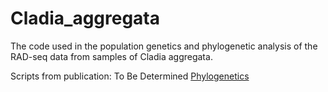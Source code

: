 # Cladia_aggregata
The code used in the population genetics and phylogenetic analysis of the RAD-seq data from samples of Cladia aggregata.

Scripts from publication: To Be Determined
[Phylogenetics](./Phylogenetics)
